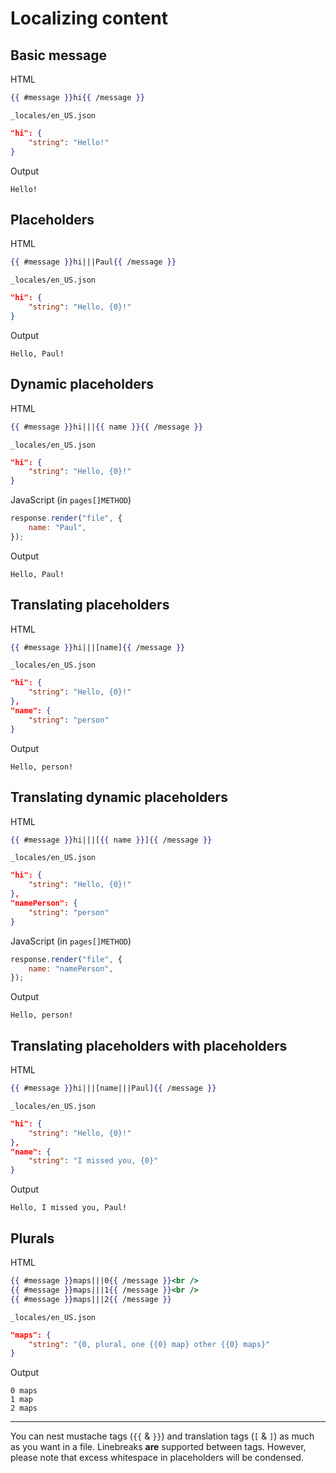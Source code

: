# Localizing content

## Basic message

HTML

```handlebars
{{ #message }}hi{{ /message }}
```

`_locales/en_US.json`

```json
"hi": {
	"string": "Hello!"
}
```

Output

```plaintext
Hello!
```

## Placeholders

HTML

```handlebars
{{ #message }}hi|||Paul{{ /message }}
```

`_locales/en_US.json`

```json
"hi": {
	"string": "Hello, {0}!"
}
```

Output

```plaintext
Hello, Paul!
```

## Dynamic placeholders

HTML

```handlebars
{{ #message }}hi|||{{ name }}{{ /message }}
```

`_locales/en_US.json`

```json
"hi": {
	"string": "Hello, {0}!"
}
```

JavaScript (in `pages[]METHOD`)

```javascript
response.render("file", {
	name: "Paul",
});
```

Output

```plaintext
Hello, Paul!
```

## Translating placeholders

HTML

```handlebars
{{ #message }}hi|||[name]{{ /message }}
```

`_locales/en_US.json`

```json
"hi": {
	"string": "Hello, {0}!"
},
"name": {
	"string": "person"
}
```

Output

```plaintext
Hello, person!
```

## Translating dynamic placeholders

HTML

```handlebars
{{ #message }}hi|||[{{ name }}]{{ /message }}
```

`_locales/en_US.json`

```json
"hi": {
	"string": "Hello, {0}!"
},
"namePerson": {
	"string": "person"
}
```

JavaScript (in `pages[]METHOD`)

```javascript
response.render("file", {
	name: "namePerson",
});
```

Output

```plaintext
Hello, person!
```

## Translating placeholders with placeholders

HTML

```handlebars
{{ #message }}hi|||[name|||Paul]{{ /message }}
```

`_locales/en_US.json`

```json
"hi": {
	"string": "Hello, {0}!"
},
"name": {
	"string": "I missed you, {0}"
}
```

Output

```plaintext
Hello, I missed you, Paul!
```

## Plurals

HTML

```handlebars
{{ #message }}maps|||0{{ /message }}<br />
{{ #message }}maps|||1{{ /message }}<br />
{{ #message }}maps|||2{{ /message }}
```

`_locales/en_US.json`

```json
"maps": {
	"string": "{0, plural, one {{0} map} other {{0} maps}"
}
```

Output

```plaintext
0 maps
1 map
2 maps
```

---

<!-- mustache-format-ignore -->

You can nest mustache tags (`{{` & `}}`) and translation tags (`[` & `]`) as much as you want in a file. Linebreaks **are** supported between tags. However, please note that excess whitespace in placeholders will be condensed.
